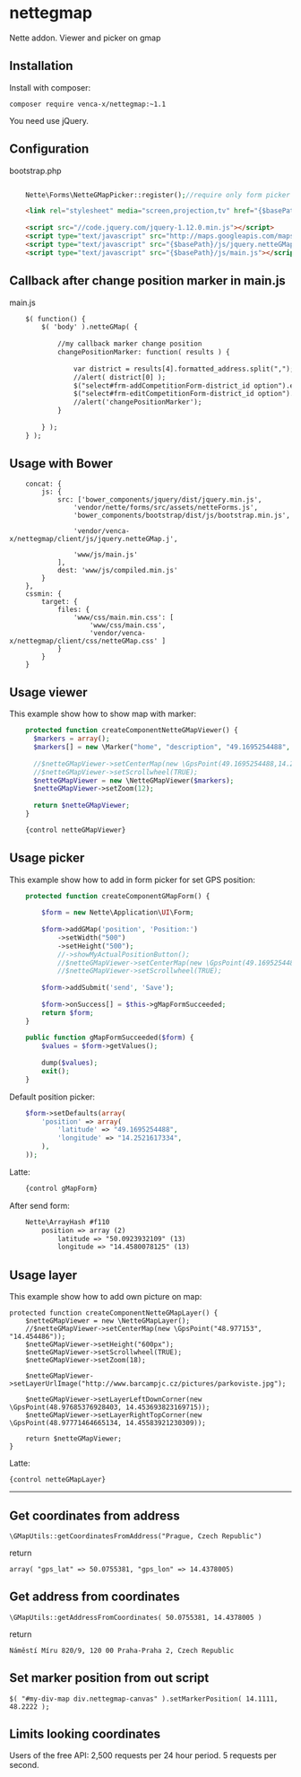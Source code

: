 nettegmap
=========

Nette addon. Viewer and picker on gmap

Installation
------------

Install with composer:

    composer require venca-x/nettegmap:~1.1
    
You need use jQuery.

Configuration
-------------

bootstrap.php

```php

    Nette\Forms\NetteGMapPicker::register();//require only form picker

```

```html
    <link rel="stylesheet" media="screen,projection,tv" href="{$basePath}/css/netteGMap.css">
      
    <script src="//code.jquery.com/jquery-1.12.0.min.js"></script>
    <script type="text/javascript" src="http://maps.googleapis.com/maps/api/js?libraries=places&amp;sensor=false"></script>
    <script type="text/javascript" src="{$basePath}/js/jquery.netteGMap.js"></script>
    <script type="text/javascript" src="{$basePath}/js/main.js"></script>
```

## Callback after change position marker in main.js
main.js
```html
    $( function() {
        $( 'body' ).netteGMap( {
        
            //my callback marker change position
            changePositionMarker: function( results ) {
    
                var district = results[4].formatted_address.split(",");
                //alert( district[0] );
                $("select#frm-addCompetitionForm-district_id option").each(function() { this.selected = ( this.text === district[0] ); });
                $("select#frm-editCompetitionForm-district_id option").each(function() { this.selected = ( this.text === district[0] ); });
                //alert('changePositionMarker');
            }
            
        } );	
    } );
```

Usage with Bower
-------------

        concat: {
            js: {
                src: ['bower_components/jquery/dist/jquery.min.js',
					'vendor/nette/forms/src/assets/netteForms.js',
                    'bower_components/bootstrap/dist/js/bootstrap.min.js',

                    'vendor/venca-x/nettegmap/client/js/jquery.netteGMap.j',

                    'www/js/main.js'
                ],
                dest: 'www/js/compiled.min.js'
            }
        },
        cssmin: {
            target: {
                files: {
                    'www/css/main.min.css': [
                        'www/css/main.css',
                        'vendor/venca-x/nettegmap/client/css/netteGMap.css' ]
                }
            }
        }
	

Usage viewer
-------------
This example show how to show map with marker:

```php
    protected function createComponentNetteGMapViewer() {
      $markers = array();
      $markers[] = new \Marker("home", "description", "49.1695254488", "14.2521617334");
      
      //$netteGMapViewer->setCenterMap(new \GpsPoint(49.1695254488,14.2521617334));
      //$netteGMapViewer->setScrollwheel(TRUE);
      $netteGMapViewer = new \NetteGMapViewer($markers);
      $netteGMapViewer->setZoom(12);
      
      return $netteGMapViewer;
    }
```
```html
    {control netteGMapViewer}
```


Usage picker
-------------
This example show how to add in form picker for set GPS position:


```php
    protected function createComponentGMapForm() {
    
        $form = new Nette\Application\UI\Form;
        
        $form->addGMap('position', 'Position:')
            ->setWidth("500")
            ->setHeight("500");
            //->showMyActualPositionButton();
            //$netteGMapViewer->setCenterMap(new \GpsPoint(49.1695254488,14.2521617334));
            //$netteGMapViewer->setScrollwheel(TRUE);
        
        $form->addSubmit('send', 'Save');
        
        $form->onSuccess[] = $this->gMapFormSucceeded;
        return $form;
    }
    
    public function gMapFormSucceeded($form) {
        $values = $form->getValues();
        
        dump($values);
        exit();
    } 
```

Default position picker:
```php
    $form->setDefaults(array(
        'position' => array(
            'latitude' => "49.1695254488",
            'longitude' => "14.2521617334",
        ),
    ));
```

Latte:
```html
    {control gMapForm}
```

After send form:
```html
    Nette\ArrayHash #f110
        position => array (2)
            latitude => "50.0923932109" (13)
            longitude => "14.4580078125" (13)
```

Usage layer
-------------
This example show how to add own picture on map:

    protected function createComponentNetteGMapLayer() {
        $netteGMapViewer = new \NetteGMapLayer();
        //$netteGMapViewer->setCenterMap(new \GpsPoint("48.977153", "14.454486"));
        $netteGMapViewer->setHeight("600px");
        $netteGMapViewer->setScrollwheel(TRUE);
        $netteGMapViewer->setZoom(18);

        $netteGMapViewer->setLayerUrlImage("http://www.barcampjc.cz/pictures/parkoviste.jpg");

        $netteGMapViewer->setLayerLeftDownCorner(new \GpsPoint(48.97685376928403, 14.453693823169715));
        $netteGMapViewer->setLayerRightTopCorner(new \GpsPoint(48.97771464665134, 14.45583921230309));

        return $netteGMapViewer;
    }

Latte:

    {control netteGMapLayer}
    

----------------------------------------------------------------------------------------------------

Get coordinates from address
-------------

	\GMapUtils::getCoordinatesFromAddress("Prague, Czech Republic")
	
return 

	array( "gps_lat" => 50.0755381, "gps_lon" => 14.4378005)


Get address from coordinates
-------------

	\GMapUtils::getAddressFromCoordinates( 50.0755381, 14.4378005 )
	
return

	Náměstí Míru 820/9, 120 00 Praha-Praha 2, Czech Republic
	
Set marker position from out script
-------------
	$( "#my-div-map div.nettegmap-canvas" ).setMarkerPosition( 14.1111, 48.2222 );

Limits looking coordinates
-------------

Users of the free API:
2,500 requests per 24 hour period.
5 requests per second.